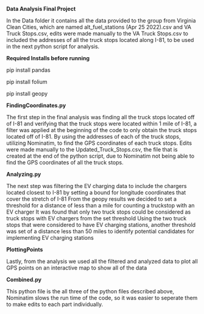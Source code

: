 **Data Analysis Final Project**

In the Data folder it contains all the data provided to the group from Virginia Clean Cities, which are named alt_fuel_stations (Apr 25 2022).csv and VA Truck Stops.csv, edits were made manually to the VA Truck Stops.csv to included the addresses of all the truck stops located along I-81, to be used in the next python script for analysis.


**Required Installs before running**

pip install pandas

pip install folium

pip install geopy


**FindingCoordinates.py**

The first step in the final analysis was finding all the truck stops located off of I-81 and verifying that the truck stops were located within 1 mile of I-81, a filter was applied at the beginning of the code to only obtain the truck stops located off of I-81. By using the addresses of each of the truck stops, utilizing Nominatim, to find the GPS coordinates of each truck stops. Edits were made manually to the Updated_Truck_Stops.csv, the file that is created at the end of the python script, due to Nominatim not being able to find the GPS coordinates of all the truck stops. 


**Analyzing.py**

The next step was filtering the EV charging data to include the chargers located closest to I-81 by setting a bound for longitude coordinates that cover the stretch of I-81
From the geopy results we decided to set a threshold for a distance of less than a mile for counting a truckstop with an EV charger
It was found that only two truck stops could be considered as truck stops with EV chargers from the set threshold
Using the two truck stops that were considered to have EV charging stations, another threshold was set of a distance less than 50 miles to identify potential candidates for implementing EV charging stations

**PlottingPoints**

Lastly, from the analysis we used all the filtered and analyzed data to plot all GPS points on an interactive map to show all of the data

**Combined.py**

This python file is the all three of the python files described above, Nominatim slows the run time of the code, so it was easier to seperate them to make edits to each part individually.
